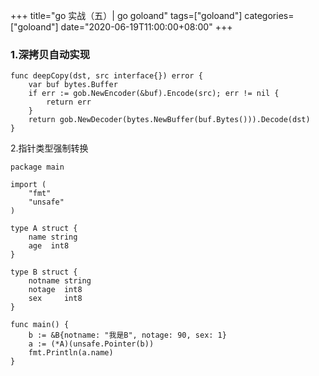 +++
title="go 实战（五）| go goloand"
tags=["goloand"]
categories=["goloand"]
date="2020-06-19T11:00:00+08:00"
+++

### 1.深拷贝自动实现
```
func deepCopy(dst, src interface{}) error {
    var buf bytes.Buffer
    if err := gob.NewEncoder(&buf).Encode(src); err != nil {
        return err
    }
    return gob.NewDecoder(bytes.NewBuffer(buf.Bytes())).Decode(dst)
}
```
2.指针类型强制转换
```
package main
 
import (
    "fmt"
    "unsafe"
)
 
type A struct {
    name string
    age  int8
}
 
type B struct {
    notname string
    notage  int8
    sex     int8
}
 
func main() {
    b := &B{notname: "我是B", notage: 90, sex: 1}
    a := (*A)(unsafe.Pointer(b))
    fmt.Println(a.name)
}
```